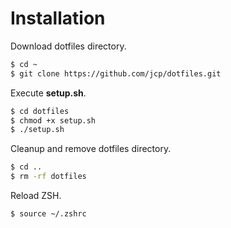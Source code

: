 # Installation

Download dotfiles directory.

```bash
$ cd ~
$ git clone https://github.com/jcp/dotfiles.git
```

Execute **setup.sh**.

```bash
$ cd dotfiles
$ chmod +x setup.sh
$ ./setup.sh
```

Cleanup and remove dotfiles directory.

```bash
$ cd ..
$ rm -rf dotfiles
```

Reload ZSH.

```bash
$ source ~/.zshrc
```
